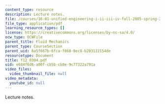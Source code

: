 ```yaml
---
content_type: resource
description: Lecture notes.
file: /courses/16-01-unified-engineering-i-ii-iii-iv-fall-2005-spring-2006/e684f6d6a00fcb5bcb8e9c77322a791a_f12_0304.pdf
file_type: application/pdf
learning_resource_types: []
license: https://creativecommons.org/licenses/by-nc-sa/4.0/
ocw_type: OCWFile
parent_title: Fluid Mechanics
parent_type: CourseSection
parent_uid: 6a5f667b-6fca-f068-0ec8-b203122154de
resourcetype: Document
title: f12_0304.pdf
uid: e684f6d6-a00f-cb5b-cb8e-9c77322a791a
video_files:
  video_thumbnail_file: null
video_metadata:
  youtube_id: null
---
```

Lecture notes.